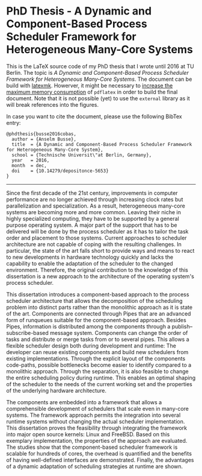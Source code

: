# PhD Thesis - A Dynamic and Component-Based Process Scheduler Framework for Heterogeneous Many-Core Systems

This is the LaTeX source code of my PhD thesis that I wrote until 2016 at
TU Berlin. The topic is _A Dynamic and Component-Based Process Scheduler 
Framework for Heterogeneous Many-Core Systems_. The document can be build with 
[latexmk](https://ctan.org/pkg/latexmk). Howerver, it might be necessary to 
[increase the maximum memory consumption](https://tex.stackexchange.com/questions/7953/how-to-expand-texs-main-memory-size-pgfplots-memory-overload)
of `pdflatex` in order to build the final document. Note that it is not 
possible (yet) to use the `external` library as it will break references into the figures.

In case you want to cite the document, please use the following BibTex entry:

```
@phdthesis{busse2016cobas,
  author = {Anselm Busse},
  title  = {A Dynamic and Component-Based Process Scheduler Framework for Heterogeneous Many-Core System}, 
  school = {Technische Universit\"at Berlin, Germany},
  year   = 2016,
  month  = dec,
  doi    = {10.14279/depositonce-5653}
}
```

---

Since the first decade of the 21st century, improvements in computer performance
are no longer achieved through increasing clock rates but parallelization and
specialization. As a result, heterogeneous many-core systems are becoming more
and more common. Leaving their niche in highly specialized computing, they have
to be supported by a general purpose operating system. A major part of the
support that has to be delivered will be done by the process scheduler as it has
to tailor the task order and placement to those systems. Current approaches to
scheduler architecture are not capable of coping with the resulting challenges.
In particular, the state of the art falls short to provide ways and means to
react to new developments in hardware technology quickly and lacks the
capability to enable the adaptation of the scheduler to the changed environment.
Therefore, the original contribution to the knowledge of this dissertation is a
new approach to the architecture of the operating system's process scheduler.

This dissertation introduces a component-based approach to the process scheduler
architecture that allows the decomposition of the scheduling problem into
distinct parts rather than the monolithic approach as it is state of the art.
Components are connected through Pipes that are an advanced form of runqueues
suitable for the component-based approach. Besides Pipes, information is
distributed among the components through a publish–subscribe-based message
system. Components can change the order of tasks and distribute or merge tasks
from or to several pipes. This allows a flexible scheduler design both during
development and runtime: The developer can reuse existing components and build
new schedulers from existing implementations. Through the explicit layout of the
components code-paths, possible bottlenecks become easier to identify compared
to a monolithic approach. Through the separation, it is also feasible to change
the entire scheduling policy during runtime. This enables an optimal shaping of
the scheduler to the needs of the current working set and the properties of the
underlying hardware architecture.

The components are embedded into a framework that allows a comprehensible
development of schedulers that scale even in many-core systems. The framework
approach permits the integration into several runtime systems without changing
the actual scheduler implementation. This dissertation proves the feasibility
through integrating the framework into major open source kernels: Linux and
FreeBSD. Based on this exemplary implementation, the properties of the approach
are evaluated. The studies show that the component-based scheduler framework is
scalable for hundreds of cores, the overhead is quantified and the benefits of
having well-defined interfaces are demonstrated. Finally, the advantages of a
dynamic adaptation of scheduling strategies at runtime are shown.

